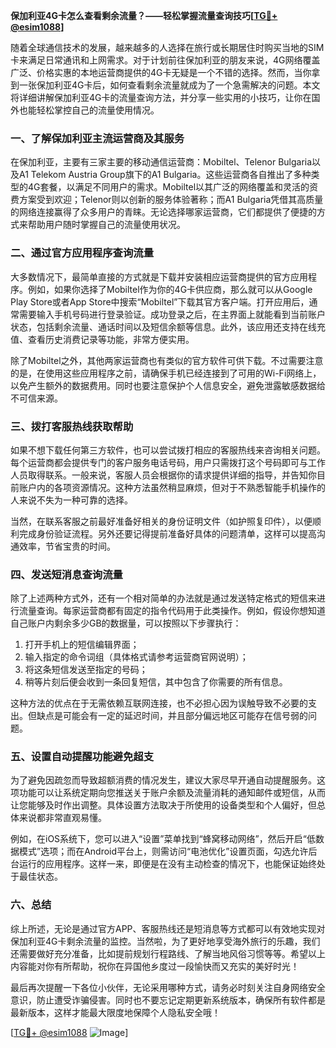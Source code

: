 **保加利亚4G卡怎么查看剩余流量？——轻松掌握流量查询技巧[[TG💪+ @esim1088](https://t.me/s/esim1088)]**

随着全球通信技术的发展，越来越多的人选择在旅行或长期居住时购买当地的SIM卡来满足日常通讯和上网需求。对于计划前往保加利亚的朋友来说，4G网络覆盖广泛、价格实惠的本地运营商提供的4G卡无疑是一个不错的选择。然而，当你拿到一张保加利亚4G卡后，如何查看剩余流量就成为了一个急需解决的问题。本文将详细讲解保加利亚4G卡的流量查询方法，并分享一些实用的小技巧，让你在国外也能轻松掌控自己的流量使用情况。

### 一、了解保加利亚主流运营商及其服务

在保加利亚，主要有三家主要的移动通信运营商：Mobiltel、Telenor Bulgaria以及A1 Telekom Austria Group旗下的A1 Bulgaria。这些运营商各自推出了多种类型的4G套餐，以满足不同用户的需求。Mobiltel以其广泛的网络覆盖和灵活的资费方案受到欢迎；Telenor则以创新的服务体验著称；而A1 Bulgaria凭借其高质量的网络连接赢得了众多用户的青睐。无论选择哪家运营商，它们都提供了便捷的方式来帮助用户随时掌握自己的流量使用状况。

### 二、通过官方应用程序查询流量

大多数情况下，最简单直接的方式就是下载并安装相应运营商提供的官方应用程序。例如，如果你选择了Mobiltel作为你的4G卡供应商，那么就可以从Google Play Store或者App Store中搜索“Mobiltel”下载其官方客户端。打开应用后，通常需要输入手机号码进行登录验证。成功登录之后，在主界面上就能看到当前账户状态，包括剩余流量、通话时间以及短信余额等信息。此外，该应用还支持在线充值、查看历史消费记录等功能，非常方便实用。

除了Mobiltel之外，其他两家运营商也有类似的官方软件可供下载。不过需要注意的是，在使用这些应用程序之前，请确保手机已经连接到了可用的Wi-Fi网络上，以免产生额外的数据费用。同时也要注意保护个人信息安全，避免泄露敏感数据给不可信来源。

### 三、拨打客服热线获取帮助

如果不想下载任何第三方软件，也可以尝试拨打相应的客服热线来咨询相关问题。每个运营商都会提供专门的客户服务电话号码，用户只需拨打这个号码即可与工作人员取得联系。一般来说，客服人员会根据你的请求提供详细的指导，并告知你目前账户内的各项资源情况。这种方法虽然稍显麻烦，但对于不熟悉智能手机操作的人来说不失为一种可靠的选择。

当然，在联系客服之前最好准备好相关的身份证明文件（如护照复印件），以便顺利完成身份验证流程。另外还要记得提前准备好具体的问题清单，这样可以提高沟通效率，节省宝贵的时间。

### 四、发送短消息查询流量

除了上述两种方式外，还有一个相对简单的办法就是通过发送特定格式的短信来进行流量查询。每家运营商都有固定的指令代码用于此类操作。例如，假设你想知道自己账户内剩余多少GB的数据量，可以按照以下步骤执行：

1. 打开手机上的短信编辑界面；
2. 输入指定的命令词组（具体格式请参考运营商官网说明）；
3. 将这条短信发送至指定的号码；
4. 稍等片刻后便会收到一条回复短信，其中包含了你需要的所有信息。

这种方法的优点在于无需依赖互联网连接，也不必担心因为误触导致不必要的支出。但缺点是可能会有一定的延迟时间，并且部分偏远地区可能存在信号弱的问题。

### 五、设置自动提醒功能避免超支

为了避免因疏忽而导致超额消费的情况发生，建议大家尽早开通自动提醒服务。这项功能可以让系统定期向您推送关于账户余额及流量消耗的通知邮件或短信，从而让您能够及时作出调整。具体设置方法取决于所使用的设备类型和个人偏好，但总体来说都非常直观易懂。

例如，在iOS系统下，您可以进入“设置”菜单找到“蜂窝移动网络”，然后开启“低数据模式”选项；而在Android平台上，则需访问“电池优化”设置页面，勾选允许后台运行的应用程序。这样一来，即便是在没有主动检查的情况下，也能保证始终处于最佳状态。

### 六、总结

综上所述，无论是通过官方APP、客服热线还是短消息等方式都可以有效地实现对保加利亚4G卡剩余流量的监控。当然啦，为了更好地享受海外旅行的乐趣，我们还需要做好充分准备，比如提前规划行程路线、了解当地风俗习惯等等。希望以上内容能对你有所帮助，祝你在异国他乡度过一段愉快而又充实的美好时光！

最后再次提醒一下各位小伙伴，无论采用哪种方式，请务必时刻关注自身网络安全意识，防止遭受诈骗侵害。同时也不要忘记定期更新系统版本，确保所有软件都是最新版本，这样才能最大限度地保障个人隐私安全哦！

[[TG💪+ @esim1088](https://t.me/s/esim1088) ![Image](https://i.postimg.cc/4NQfJmqS/Snipaste-2025-05-13-00-14-12.png)]